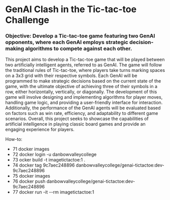 # GenAI Clash in the Tic-tac-toe Challenge

### Objective: Develop a Tic-tac-toe game featuring two GenAI opponents, where each GenAI employs strategic decision-making algorithms to compete against each other. 


This project aims to develop a Tic-tac-toe game that will be played between two artificially intelligent agents, referred to as GenAI. The game will follow the traditional rules of Tic-tac-toe, where players take turns marking spaces on a 3x3 grid with their respective symbols. Each GenAI will be programmed to make strategic decisions based on the current state of the game, with the ultimate objective of achieving three of their symbols in a row, either horizontally, vertically, or diagonally. The development of this game will involve designing and implementing algorithms for player moves, handling game logic, and providing a user-friendly interface for interaction. Additionally, the performance of the GenAI agents will be evaluated based on factors such as win rate, efficiency, and adaptability to different game scenarios. Overall, this project seeks to showcase the capabilities of artificial intelligence in playing classic board games and provide an engaging experience for players.

How-to:
-   71  docker images
-   72  docker login -u danbowvalleycollege
-    73  ocker build -t imagetictactoe:1 .
-   74  docker tag 9c7aec248896 danbowvalleycollege/genai-tictactoe:dev-9c7aec248896
-   75  docker images
-   76  docker push danbowvalleycollege/genai-tictactoe:dev-9c7aec248896
-   77  docker run -it --rm imagetictactoe:1


